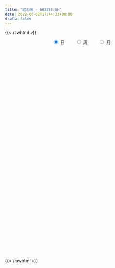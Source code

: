 ```yaml
---
title: "歌力思 - 603808.SH"
date: 2022-06-02T17:44:33+08:00
draft: false
---
```

{{< rawhtml >}}
    <div style="text-align: center">
        <label style="padding: 1rem;"><input style="margin-right: .5rem" type="radio" name="period" value="D" checked onclick="period_change(this)">日</label>
        <label style="padding: 1rem;"><input style="margin-right: .5rem" type="radio" name="period" value="W" onclick="period_change(this)">周</label>
        <label style="padding: 1rem;"><input style="margin-right: .5rem" type="radio" name="period" value="M" onclick="period_change(this)">月</label>
    </div>
    <div id="chart" style="height: 700px;"></div> 
    <script type="text/javascript">
        const D_v = [30631.25,27914.6,27323.2,17017.77,18735.55,17704.43,88785.15,66352.59,61210.0,38042.92,31006.13,23584.8,37789.17,48895.34,48989.35,36019.93,28394.0,48132.11,21988.65,14975.95,16372.69,19776.63,22767.28,22812.71,22209.37,36269.09,22902.43,31533.66,24150.97,18345.88,18234.43,13427.33,25027.25,108135.36,148041.49,122376.34,63115.76,59153.71,45834.29,36888.71,48268.28,48737.7,26507.44,36489.77,39296.15,52300.4,42523.49,35930.14,27956.05,24087.82,18373.76,45066.67,23085.94,21788.77,26819.22,24401.29,15635.37,24591.77,17841.55,17238.0,19099.41,16119.26,40166.0,17873.9,48960.96,37593.43,20653.27,18406.1,30564.49,31549.87,22135.01,51529.39,25830.02,24108.1,43058.88,30285.77,22684.35,20746.55,30371.58,25096.9,30244.44,16397.55,16759.13,18169.39,32670.27,24048.04,26494.43,38113.9,18247.44,19567.89,25348.42,17749.85,15741.85,14461.82,9241.55,12852.99,11109.5,7369.0,10669.88,10034.84,11998.05,13390.25,32666.63,19871.8,15289.0,15562.48,16159.1,27955.17,14805.63,8393.75,13146.32,68179.09,51401.88,29505.64,44391.7,55014.12,17939.3,26027.12,21575.11,27332.0,30330.86,47145.81,22562.84,26960.31,21511.0,23188.3,25022.99,25976.48,24593.88,10894.21,12985.5,20183.57,40680.43,42558.94,15764.49,23572.42,33768.7,33803.0,21220.05,61457.45,46721.71,53960.4,39416.88,20656.38,51530.5,76564.73,42004.18,28326.32,20556.57,25795.27,63302.76,59619.16,81881.48,47347.21,34057.34,39087.03,36725.9,27305.95,50057.61,45545.72,91082.61,75894.5,55228.77,43340.7,40309.66,32351.45,29226.14,38499.1,37158.88,25750.89,28333.11,42606.23,27397.5,30236.3,24634.0,39573.87,23263.75,15328.1,17266.06,22295.0,19191.0,12704.75,18002.33,22075.01,26668.81,23091.0,20497.8,14841.75,26485.37,28156.8,16852.91,24111.58,19673.97,41634.69,28037.75,58810.69,36419.28,40110.8,33135.92,21523.35,14083.61,16108.0,12181.06,26779.29,14141.51,23712.6,13182.81,15068.28,12523.66,24215.21,82255.98,100318.72,57725.61,42934.0,41877.85,36961.81,74693.63,47436.16,34501.06,22280.81,27609.5,31245.62,69820.79,106559.21,69351.51,20418.0,16168.0,201695.99,103851.72,101355.39,73727.9,38044.95,48099.47,82850.43,49047.16,41054.96,38046.29,34174.53,50820.66,36868.8,73342.96,51276.56,65562.0,37168.68,43471.2,35515.98,26288.09,32836.95,32140.9,25335.75]
const D_histogram = [0.0,0.0012763533,-0.0062897671,-0.0336652772,-0.0502471239,-0.062909,0.0240578966,0.0456883054,0.0780976957,0.0943263595,0.0814785894,0.0713157213,0.0791603251,0.0849364812,0.0742417286,0.0536147543,0.0168725541,0.0204186979,0.0106937639,0.0033470255,-0.0136187859,-0.0235678739,-0.0298201052,-0.0333595002,-0.0215352584,-0.0019285031,-0.007185191,0.0048131461,-0.0132184726,-0.0248461986,-0.0324320914,-0.0433948233,-0.0672876821,-0.0193833019,0.0251064303,0.0937844283,0.124031417,0.131513187,0.1061652612,0.0791960719,0.0198969633,-0.0208648128,-0.0580342193,-0.1042729542,-0.1682126609,-0.1986684734,-0.2073642332,-0.2014927425,-0.2080373375,-0.1870853184,-0.1616962447,-0.0993887946,-0.0584628354,-0.0412468344,-0.006515072,0.0361130297,0.0430828613,0.0393645714,0.037986846,0.0310418411,-0.0007973145,-0.0242325807,-0.0500511785,-0.0612180093,-0.0056787637,0.0453760309,0.067227725,0.0828784634,0.1063967614,0.112949273,0.1127342672,0.1201571954,0.0985192628,0.0685107695,0.0748778439,0.0786510963,0.0734015865,0.0670719114,0.0334407324,0.0150167621,-0.0254910441,-0.0617045696,-0.0931875131,-0.120480815,-0.1376991807,-0.1410045458,-0.1618982799,-0.1649101845,-0.1593712354,-0.1573343712,-0.1444771922,-0.1041229223,-0.067557428,-0.0485312208,-0.0311742455,-0.014425988,-0.0116678875,-0.0018421211,0.0093499306,0.0093031476,0.0136805089,0.0231228956,0.0575284372,0.0711841478,0.0715943451,0.0718141263,0.0800356544,0.0824482928,0.0738856978,0.0682971535,0.0557755115,0.1141042863,0.1548107215,0.1736887757,0.1762233798,0.1941449513,0.1935253829,0.1878959257,0.1553806842,0.1290623184,0.0898445814,0.0718344485,0.0379029247,0.0007899527,-0.0165898907,-0.0429886819,-0.0480314612,-0.0801581866,-0.0744251109,-0.0770019848,-0.0940494365,-0.0826826844,-0.087737235,-0.0726250992,-0.0563485538,-0.0330470496,-0.0224430358,-0.0330658233,-0.0404065151,-0.0267060244,-0.0355743773,-0.0446407597,-0.0775049555,-0.0895623528,-0.0615770104,-0.0276892918,-0.0403168433,-0.0609237653,-0.0648912431,-0.0746661503,-0.0465551408,-0.0215925552,0.0141771791,0.0260952549,0.0249320383,-0.0067623089,-0.0259217924,-0.0285030938,-0.0294277043,-0.0419619246,-0.085909008,-0.086418702,-0.0945787123,-0.0928505813,-0.0931000175,-0.0918109783,-0.09707409,-0.1219012263,-0.1376279215,-0.1497034183,-0.1349036574,-0.0992601242,-0.0592143204,-0.0222026244,0.0020832688,0.0145623139,0.0266118124,0.0389761243,0.0514389398,0.0555348145,0.0591505784,0.0691610007,0.063351777,0.069485249,0.0577353848,0.0582353075,0.0515761598,0.0457667897,0.0349466789,0.0355133765,0.0316192762,0.0218704193,-0.0012977076,-0.0182575944,-0.0125266526,0.0333198284,0.0482238237,0.0307171084,0.0384160727,0.0422770191,0.0421572618,0.0426435528,0.042748841,0.0354924283,0.0188159298,0.023869847,0.0224411533,0.0227166208,0.0246321839,0.0433735845,0.1092322034,0.1575255905,0.1587335936,0.1574458742,0.1479207712,0.1378620526,0.1557617253,0.1464958216,0.1318420809,0.1187462633,0.0936410699,0.0742366174,0.0624441752,0.0820638922,-0.0023733108,-0.1386651553,-0.2917014987,-0.3942152205,-0.4460263741,-0.4450947606,-0.4414100332,-0.4083833855,-0.357128137,-0.2969586488,-0.2292120067,-0.173146831,-0.1269477646,-0.0928941361,-0.0514338631,-0.0252563825,0.0098109133,0.0428459367,0.0312962845,0.0370083074,0.0569848905,0.0694088987,0.0775659686,0.0945695648,0.1058002663,0.1119445804]
const D_fast = [0.0,0.0015954416,-0.0075431206,-0.04333495,-0.0724785776,-0.1008677037,-0.007886333,0.0251661521,0.0770999664,0.1169102201,0.1244320973,0.1320981595,0.1597328446,0.186743121,0.1946088006,0.1873855148,0.1548614531,0.1635122714,0.1564607783,0.1499507963,0.1295802885,0.113739232,0.1000319744,0.0881527044,0.0945931316,0.1137177611,0.1066647755,0.119866399,0.0985301622,0.0806908865,0.0649969709,0.0431855332,0.0024707539,0.0455293085,0.0962956484,0.1884197535,0.2496745964,0.2900346631,0.2912280526,0.2840578814,0.2297330135,0.1837550342,0.1320770729,0.0597700995,-0.0462227725,-0.1263457033,-0.1868825215,-0.2313842163,-0.2899381457,-0.3157574563,-0.3307924437,-0.2933321923,-0.2670219419,-0.2601176494,-0.2270146551,-0.175358296,-0.1576177491,-0.1514948961,-0.14337591,-0.1425604546,-0.1745989388,-0.2040923502,-0.2424237426,-0.2688950757,-0.2147755211,-0.1523767188,-0.1137180934,-0.0773477391,-0.0272302508,0.0075595791,0.03552814,0.0729903671,0.0759822502,0.0631014492,0.0881879847,0.1116240112,0.1247248979,0.1351632006,0.1098922048,0.0952224251,0.0483418577,-0.0032978102,-0.0580776319,-0.1154911375,-0.1671342984,-0.2056908,-0.2670591041,-0.3112985548,-0.3456024145,-0.3828991431,-0.4061612622,-0.3918377229,-0.3721615855,-0.3652681835,-0.3557047696,-0.3425630091,-0.3427218805,-0.3333566443,-0.3198271101,-0.3175481062,-0.3097506176,-0.294527507,-0.2457398561,-0.2142881085,-0.195979325,-0.1778060122,-0.1495755704,-0.1265508589,-0.1166420295,-0.1051562853,-0.1037340494,-0.0168792031,0.0625299124,0.1248301606,0.1714206097,0.2378784189,0.2856401963,0.3269847206,0.3333146501,0.3392618639,0.3225052722,0.3224537515,0.2979979588,0.261082475,0.2395551589,0.2024091972,0.1853585526,0.1331922806,0.1203190785,0.0984917085,0.0579318977,0.0486279787,0.0216391193,0.0185949803,0.0207843872,0.035824129,0.0408173839,0.0219281405,0.00448582,0.0115098046,-0.0062521426,-0.026478715,-0.0787191496,-0.1131671351,-0.1005760453,-0.0736106496,-0.096317412,-0.1321552753,-0.1523455639,-0.1807870086,-0.1643147843,-0.1447503376,-0.1054363085,-0.0869944189,-0.081924626,-0.1153095504,-0.140949482,-0.1506565568,-0.1589380934,-0.1819627948,-0.2473871302,-0.2695014997,-0.3013061881,-0.3227907025,-0.3463151431,-0.3679788484,-0.3975104826,-0.4528129255,-0.502946601,-0.5524479524,-0.5713741058,-0.5605456037,-0.5353033801,-0.5038423401,-0.4790356297,-0.4629160062,-0.4442135546,-0.4221052115,-0.3967826612,-0.3788030828,-0.3603996743,-0.3330990019,-0.3230702813,-0.299565497,-0.296881515,-0.2818227655,-0.2755878732,-0.2699555459,-0.272038987,-0.2625939452,-0.2585832265,-0.2628644785,-0.2863570323,-0.3078813177,-0.3052820391,-0.251105601,-0.2241456498,-0.233973088,-0.2166701055,-0.2022399044,-0.1918203462,-0.180673167,-0.1698806686,-0.1682639742,-0.1802364903,-0.1692151112,-0.1650335167,-0.159078894,-0.1510052849,-0.1214204881,-0.0282538184,0.0594209663,0.1003123678,0.1383861169,0.1658412068,0.1902480014,0.2470881053,0.2744461571,0.2927529366,0.3093436848,0.3076487589,0.3068034608,0.3106220624,0.3507577524,0.2657272217,0.0947690884,-0.1311926297,-0.3322601566,-0.4955779038,-0.6059199803,-0.7125877613,-0.78165696,-0.8196837457,-0.8337539198,-0.8233102793,-0.8105318113,-0.7960696861,-0.7852395916,-0.7566377844,-0.7367743994,-0.6992543752,-0.6555078677,-0.6592334488,-0.6442693491,-0.6100465433,-0.5802703104,-0.5527217483,-0.512075761,-0.474394993,-0.4402645338]
const D_slow = [0.0,0.0003190883,-0.0012533535,-0.0096696728,-0.0222314537,-0.0379587037,-0.0319442296,-0.0205221532,-0.0009977293,0.0225838606,0.0429535079,0.0607824382,0.0805725195,0.1018066398,0.120367072,0.1337707605,0.137988899,0.1430935735,0.1457670145,0.1466037708,0.1431990744,0.1373071059,0.1298520796,0.1215122046,0.11612839,0.1156462642,0.1138499664,0.115053253,0.1117486348,0.1055370851,0.0974290623,0.0865803565,0.069758436,0.0649126105,0.0711892181,0.0946353251,0.1256431794,0.1585214761,0.1850627914,0.2048618094,0.2098360502,0.204619847,0.1901112922,0.1640430537,0.1219898884,0.0723227701,0.0204817118,-0.0298914738,-0.0819008082,-0.1286721378,-0.169096199,-0.1939433977,-0.2085591065,-0.2188708151,-0.2204995831,-0.2114713257,-0.2007006103,-0.1908594675,-0.181362756,-0.1736022957,-0.1738016243,-0.1798597695,-0.1923725641,-0.2076770664,-0.2090967574,-0.1977527497,-0.1809458184,-0.1602262025,-0.1336270122,-0.1053896939,-0.0772061272,-0.0471668283,-0.0225370126,-0.0054093202,0.0133101407,0.0329729148,0.0513233114,0.0680912893,0.0764514724,0.0802056629,0.0738329019,0.0584067595,0.0351098812,0.0049896775,-0.0294351177,-0.0646862542,-0.1051608242,-0.1463883703,-0.1862311791,-0.2255647719,-0.26168407,-0.2877148006,-0.3046041576,-0.3167369627,-0.3245305241,-0.3281370211,-0.331053993,-0.3315145233,-0.3291770406,-0.3268512537,-0.3234311265,-0.3176504026,-0.3032682933,-0.2854722563,-0.2675736701,-0.2496201385,-0.2296112249,-0.2089991517,-0.1905277272,-0.1734534389,-0.159509561,-0.1309834894,-0.092280809,-0.0488586151,-0.0048027701,0.0437334677,0.0921148134,0.1390887948,0.1779339659,0.2101995455,0.2326606908,0.250619303,0.2600950341,0.2602925223,0.2561450496,0.2453978791,0.2333900138,0.2133504672,0.1947441895,0.1754936933,0.1519813341,0.131310663,0.1093763543,0.0912200795,0.077132941,0.0688711786,0.0632604197,0.0549939639,0.0448923351,0.038215829,0.0293222347,0.0181620447,-0.0012141941,-0.0236047823,-0.0389990349,-0.0459213579,-0.0560005687,-0.07123151,-0.0874543208,-0.1061208584,-0.1177596435,-0.1231577823,-0.1196134876,-0.1130896738,-0.1068566643,-0.1085472415,-0.1150276896,-0.122153463,-0.1295103891,-0.1400008703,-0.1614781222,-0.1830827977,-0.2067274758,-0.2299401211,-0.2532151255,-0.2761678701,-0.3004363926,-0.3309116992,-0.3653186796,-0.4027445341,-0.4364704485,-0.4612854795,-0.4760890596,-0.4816397157,-0.4811188985,-0.4774783201,-0.470825367,-0.4610813359,-0.4482216009,-0.4343378973,-0.4195502527,-0.4022600026,-0.3864220583,-0.369050746,-0.3546168998,-0.340058073,-0.327164033,-0.3157223356,-0.3069856659,-0.2981073217,-0.2902025027,-0.2847348979,-0.2850593248,-0.2896237233,-0.2927553865,-0.2844254294,-0.2723694735,-0.2646901964,-0.2550861782,-0.2445169234,-0.233977608,-0.2233167198,-0.2126295096,-0.2037564025,-0.19905242,-0.1930849583,-0.18747467,-0.1817955148,-0.1756374688,-0.1647940726,-0.1374860218,-0.0981046242,-0.0584212258,-0.0190597572,0.0179204356,0.0523859487,0.09132638,0.1279503355,0.1609108557,0.1905974215,0.214007689,0.2325668434,0.2481778872,0.2686938602,0.2681005325,0.2334342437,0.160508869,0.0619550639,-0.0495515296,-0.1608252198,-0.2711777281,-0.3732735745,-0.4625556087,-0.5367952709,-0.5940982726,-0.6373849803,-0.6691219215,-0.6923454555,-0.7052039213,-0.7115180169,-0.7090652886,-0.6983538044,-0.6905297333,-0.6812776564,-0.6670314338,-0.6496792091,-0.630287717,-0.6066453258,-0.5801952592,-0.5522091141]
const D_data = [['2021-05-24', 15.08, 15.26, 15.02, 15.31],['2021-05-25', 15.25, 15.28, 15.09, 15.35],['2021-05-26', 15.3, 15.15, 14.98, 15.3],['2021-05-27', 14.84, 14.79, 14.68, 14.96],['2021-05-28', 14.89, 14.77, 14.61, 14.9],['2021-05-31', 14.53, 14.69, 14.53, 14.81],['2021-06-01', 14.69, 16.12, 14.58, 16.16],['2021-06-02', 16.02, 15.62, 15.51, 16.04],['2021-06-03', 15.66, 15.95, 15.48, 16.0],['2021-06-04', 15.79, 15.95, 15.65, 16.1],['2021-06-07', 15.94, 15.67, 15.5, 16.01],['2021-06-08', 15.72, 15.71, 15.55, 15.89],['2021-06-09', 15.71, 16.0, 15.5, 16.1],['2021-06-10', 16.0, 16.09, 15.81, 16.5],['2021-06-11', 16.25, 15.95, 15.85, 16.69],['2021-06-15', 15.86, 15.81, 15.6, 16.07],['2021-06-16', 15.76, 15.5, 15.4, 16.0],['2021-06-17', 15.41, 15.95, 15.32, 16.02],['2021-06-18', 15.89, 15.8, 15.63, 16.0],['2021-06-21', 15.77, 15.81, 15.61, 15.96],['2021-06-22', 15.85, 15.64, 15.62, 15.97],['2021-06-23', 15.64, 15.66, 15.51, 15.83],['2021-06-24', 15.66, 15.66, 15.53, 15.88],['2021-06-25', 15.66, 15.66, 15.56, 15.83],['2021-06-28', 15.67, 15.87, 15.58, 15.89],['2021-06-29', 15.87, 16.06, 15.75, 16.16],['2021-06-30', 16.05, 15.8, 15.59, 16.06],['2021-07-01', 15.93, 16.05, 15.75, 16.19],['2021-07-02', 16.05, 15.67, 15.61, 16.05],['2021-07-05', 15.8, 15.67, 15.44, 15.83],['2021-07-06', 15.67, 15.66, 15.43, 15.8],['2021-07-07', 15.6, 15.55, 15.35, 15.72],['2021-07-08', 15.58, 15.26, 15.19, 15.85],['2021-07-09', 16.19, 16.2, 15.39, 16.79],['2021-07-12', 16.02, 16.42, 15.86, 16.97],['2021-07-13', 16.22, 17.09, 15.91, 17.53],['2021-07-14', 17.08, 16.98, 16.83, 17.36],['2021-07-15', 16.88, 16.92, 16.6, 17.17],['2021-07-16', 16.78, 16.58, 16.43, 16.8],['2021-07-19', 16.6, 16.52, 16.15, 16.6],['2021-07-20', 16.28, 15.95, 15.8, 16.46],['2021-07-21', 15.93, 15.94, 15.68, 16.31],['2021-07-22', 15.87, 15.77, 15.67, 15.9],['2021-07-23', 15.73, 15.39, 15.39, 15.88],['2021-07-26', 15.39, 14.78, 14.72, 15.65],['2021-07-27', 14.73, 14.81, 14.39, 14.98],['2021-07-28', 14.7, 14.82, 14.04, 15.2],['2021-07-29', 15.0, 14.83, 14.58, 15.17],['2021-07-30', 14.8, 14.5, 14.44, 14.98],['2021-08-02', 14.46, 14.71, 14.15, 14.81],['2021-08-03', 14.71, 14.73, 14.64, 14.94],['2021-08-04', 14.68, 15.3, 14.67, 15.32],['2021-08-05', 15.21, 15.22, 15.07, 15.5],['2021-08-06', 15.21, 15.01, 14.8, 15.22],['2021-08-09', 14.98, 15.32, 14.8, 15.43],['2021-08-10', 15.39, 15.61, 15.25, 15.63],['2021-08-11', 15.57, 15.3, 15.24, 15.57],['2021-08-12', 15.3, 15.18, 15.01, 15.38],['2021-08-13', 15.2, 15.2, 15.05, 15.36],['2021-08-16', 15.16, 15.11, 15.05, 15.36],['2021-08-17', 15.11, 14.68, 14.63, 15.11],['2021-08-18', 14.68, 14.6, 14.36, 14.74],['2021-08-19', 14.45, 14.38, 14.12, 14.7],['2021-08-20', 14.3, 14.39, 14.1, 14.41],['2021-08-23', 14.31, 15.29, 14.31, 15.39],['2021-08-24', 15.27, 15.51, 15.19, 15.61],['2021-08-25', 15.51, 15.36, 15.31, 15.68],['2021-08-26', 15.52, 15.42, 15.25, 15.54],['2021-08-27', 15.36, 15.68, 15.08, 15.7],['2021-08-30', 15.64, 15.62, 15.56, 15.93],['2021-08-31', 15.7, 15.63, 15.0, 15.8],['2021-09-01', 15.57, 15.83, 15.2, 15.9],['2021-09-02', 15.81, 15.51, 15.41, 15.81],['2021-09-03', 15.59, 15.33, 15.32, 15.69],['2021-09-06', 15.33, 15.78, 15.31, 15.95],['2021-09-07', 15.84, 15.84, 15.68, 16.05],['2021-09-08', 15.84, 15.79, 15.73, 15.96],['2021-09-09', 15.8, 15.81, 15.67, 15.88],['2021-09-10', 15.86, 15.41, 15.35, 15.98],['2021-09-13', 15.4, 15.49, 15.1, 15.55],['2021-09-14', 15.5, 15.06, 15.0, 15.6],['2021-09-15', 15.0, 14.88, 14.74, 15.06],['2021-09-16', 14.91, 14.7, 14.68, 15.03],['2021-09-17', 14.71, 14.51, 14.35, 14.72],['2021-09-22', 14.33, 14.41, 14.2, 14.85],['2021-09-23', 14.41, 14.41, 14.34, 14.68],['2021-09-24', 14.39, 13.99, 13.99, 14.53],['2021-09-27', 13.99, 14.0, 13.73, 14.08],['2021-09-28', 14.0, 13.96, 13.8, 14.14],['2021-09-29', 13.86, 13.78, 13.7, 14.08],['2021-09-30', 13.78, 13.8, 13.74, 14.02],['2021-10-08', 13.96, 14.15, 13.86, 14.23],['2021-10-11', 14.13, 14.2, 14.03, 14.25],['2021-10-12', 14.2, 14.04, 13.9, 14.2],['2021-10-13', 14.04, 14.04, 13.86, 14.06],['2021-10-14', 14.04, 14.06, 13.86, 14.07],['2021-10-15', 13.96, 13.88, 13.81, 14.06],['2021-10-18', 13.88, 13.95, 13.79, 14.0],['2021-10-19', 13.92, 13.98, 13.75, 14.02],['2021-10-20', 13.99, 13.83, 13.81, 13.99],['2021-10-21', 13.8, 13.86, 13.8, 14.05],['2021-10-22', 13.82, 13.93, 13.8, 14.04],['2021-10-25', 13.85, 14.35, 13.8, 14.53],['2021-10-26', 14.6, 14.23, 14.16, 14.65],['2021-10-27', 14.35, 14.12, 13.95, 14.35],['2021-10-28', 14.32, 14.14, 13.83, 14.32],['2021-10-29', 14.14, 14.29, 13.99, 14.32],['2021-11-01', 14.4, 14.28, 13.8, 14.4],['2021-11-02', 14.2, 14.16, 13.91, 14.36],['2021-11-03', 14.15, 14.19, 14.0, 14.2],['2021-11-04', 14.24, 14.08, 13.96, 14.24],['2021-11-05', 14.05, 15.14, 14.02, 15.35],['2021-11-08', 14.8, 15.28, 14.76, 15.5],['2021-11-09', 15.1, 15.29, 14.91, 15.3],['2021-11-10', 15.6, 15.28, 15.0, 15.64],['2021-11-11', 15.25, 15.68, 14.99, 15.76],['2021-11-12', 15.76, 15.66, 15.48, 15.8],['2021-11-15', 15.66, 15.75, 15.26, 15.78],['2021-11-16', 15.75, 15.47, 15.44, 15.81],['2021-11-17', 15.62, 15.53, 15.42, 15.7],['2021-11-18', 15.48, 15.31, 15.3, 15.74],['2021-11-19', 15.21, 15.52, 15.18, 15.88],['2021-11-22', 15.56, 15.26, 14.9, 15.65],['2021-11-23', 15.24, 15.08, 15.08, 15.35],['2021-11-24', 15.17, 15.21, 14.98, 15.32],['2021-11-25', 15.08, 14.99, 14.86, 15.3],['2021-11-26', 14.98, 15.17, 14.92, 15.21],['2021-11-29', 14.95, 14.71, 14.6, 14.95],['2021-11-30', 14.7, 15.08, 14.66, 15.13],['2021-12-01', 15.0, 14.95, 14.88, 15.1],['2021-12-02', 14.95, 14.67, 14.67, 15.06],['2021-12-03', 14.7, 14.96, 14.61, 15.02],['2021-12-06', 14.96, 14.72, 14.66, 15.58],['2021-12-07', 14.72, 14.95, 14.54, 15.38],['2021-12-08', 15.14, 15.01, 14.88, 15.15],['2021-12-09', 15.01, 15.18, 14.85, 15.31],['2021-12-10', 15.2, 15.1, 15.06, 15.38],['2021-12-13', 15.07, 14.82, 14.7, 15.18],['2021-12-14', 14.79, 14.79, 14.6, 14.87],['2021-12-15', 14.93, 15.05, 14.9, 15.76],['2021-12-16', 15.2, 14.76, 14.65, 15.3],['2021-12-17', 14.66, 14.68, 14.62, 15.11],['2021-12-20', 14.72, 14.22, 14.2, 14.83],['2021-12-21', 14.22, 14.29, 14.12, 14.34],['2021-12-22', 14.27, 14.77, 14.16, 14.83],['2021-12-23', 14.85, 14.97, 14.65, 15.3],['2021-12-24', 14.85, 14.41, 14.35, 15.0],['2021-12-27', 14.36, 14.17, 14.06, 14.42],['2021-12-28', 14.17, 14.25, 14.08, 14.3],['2021-12-29', 14.3, 14.07, 14.02, 14.31],['2021-12-30', 14.07, 14.53, 14.05, 14.97],['2021-12-31', 14.52, 14.59, 14.13, 14.6],['2022-01-04', 14.54, 14.87, 14.45, 14.98],['2022-01-05', 14.79, 14.7, 14.51, 14.93],['2022-01-06', 14.55, 14.57, 14.41, 14.73],['2022-01-07', 14.44, 14.09, 14.09, 14.64],['2022-01-10', 14.07, 14.08, 13.81, 14.36],['2022-01-11', 14.01, 14.19, 14.0, 14.39],['2022-01-12', 14.1, 14.16, 14.08, 14.52],['2022-01-13', 14.2, 13.93, 13.92, 14.34],['2022-01-14', 13.93, 13.31, 13.23, 13.98],['2022-01-17', 13.23, 13.64, 13.2, 13.77],['2022-01-18', 13.62, 13.42, 13.25, 13.74],['2022-01-19', 13.42, 13.42, 13.28, 13.56],['2022-01-20', 13.42, 13.29, 13.15, 13.45],['2022-01-21', 13.29, 13.2, 13.13, 13.36],['2022-01-24', 13.2, 12.99, 12.91, 13.21],['2022-01-25', 12.93, 12.53, 12.51, 12.96],['2022-01-26', 12.7, 12.38, 12.23, 12.79],['2022-01-27', 12.3, 12.18, 12.1, 12.48],['2022-01-28', 12.3, 12.35, 12.1, 12.52],['2022-02-07', 12.48, 12.59, 12.36, 12.88],['2022-02-08', 12.63, 12.72, 12.52, 12.89],['2022-02-09', 12.76, 12.79, 12.69, 12.91],['2022-02-10', 12.84, 12.72, 12.62, 12.84],['2022-02-11', 12.71, 12.61, 12.4, 12.72],['2022-02-14', 12.45, 12.62, 12.41, 12.7],['2022-02-15', 12.55, 12.65, 12.49, 12.68],['2022-02-16', 12.68, 12.69, 12.62, 12.73],['2022-02-17', 12.69, 12.61, 12.6, 12.79],['2022-02-18', 12.62, 12.61, 12.43, 12.62],['2022-02-21', 12.64, 12.72, 12.59, 12.76],['2022-02-22', 12.65, 12.53, 12.46, 12.69],['2022-02-23', 12.53, 12.68, 12.5, 12.84],['2022-02-24', 12.63, 12.44, 12.21, 12.76],['2022-02-25', 12.55, 12.56, 12.4, 12.72],['2022-02-28', 12.56, 12.45, 12.3, 12.58],['2022-03-01', 12.4, 12.42, 12.3, 12.45],['2022-03-02', 12.41, 12.3, 12.2, 12.41],['2022-03-03', 12.32, 12.4, 12.27, 12.57],['2022-03-04', 12.35, 12.32, 12.18, 12.43],['2022-03-07', 12.3, 12.19, 12.02, 12.31],['2022-03-08', 12.14, 11.9, 11.83, 12.19],['2022-03-09', 11.9, 11.82, 11.23, 12.05],['2022-03-10', 11.88, 12.02, 11.88, 12.18],['2022-03-11', 12.24, 12.63, 11.81, 12.76],['2022-03-14', 12.69, 12.4, 12.35, 12.8],['2022-03-15', 12.4, 11.98, 11.66, 12.45],['2022-03-16', 12.05, 12.26, 11.81, 12.29],['2022-03-17', 12.36, 12.24, 12.18, 12.43],['2022-03-18', 12.24, 12.2, 12.13, 12.28],['2022-03-21', 12.17, 12.21, 11.94, 12.23],['2022-03-22', 12.19, 12.21, 12.1, 12.34],['2022-03-23', 12.28, 12.1, 12.06, 12.28],['2022-03-24', 12.06, 11.91, 11.83, 12.06],['2022-03-25', 11.88, 12.14, 11.85, 12.3],['2022-03-28', 12.11, 12.06, 11.87, 12.11],['2022-03-29', 12.06, 12.07, 11.82, 12.08],['2022-03-30', 12.02, 12.09, 11.94, 12.12],['2022-03-31', 12.11, 12.36, 12.02, 12.46],['2022-04-01', 12.36, 13.22, 12.31, 13.22],['2022-04-06', 13.23, 13.4, 13.2, 13.81],['2022-04-07', 13.16, 13.06, 12.73, 13.39],['2022-04-08', 12.85, 13.15, 12.85, 13.2],['2022-04-11', 13.1, 13.14, 12.61, 13.14],['2022-04-12', 13.01, 13.2, 12.87, 13.22],['2022-04-13', 13.19, 13.7, 13.1, 14.09],['2022-04-14', 13.69, 13.52, 13.36, 14.0],['2022-04-15', 13.43, 13.52, 13.12, 13.56],['2022-04-18', 13.31, 13.59, 13.14, 13.59],['2022-04-19', 13.52, 13.45, 13.37, 13.69],['2022-04-20', 13.5, 13.5, 13.18, 13.51],['2022-04-21', 13.6, 13.6, 13.33, 14.0],['2022-04-22', 13.59, 14.11, 13.38, 14.4],['2022-04-25', 13.89, 12.7, 12.7, 13.89],['2022-04-26', 11.43, 11.43, 11.43, 11.43],['2022-04-27', 10.29, 10.29, 10.29, 10.29],['2022-04-28', 9.26, 9.97, 9.26, 11.18],['2022-04-29', 9.45, 9.85, 9.41, 10.2],['2022-05-05', 10.0, 10.0, 9.78, 10.36],['2022-05-06', 9.82, 9.66, 9.5, 10.08],['2022-05-09', 9.67, 9.74, 9.61, 9.88],['2022-05-10', 9.64, 9.83, 9.48, 9.84],['2022-05-11', 9.9, 9.91, 9.89, 10.32],['2022-05-12', 9.88, 10.06, 9.83, 10.19],['2022-05-13', 10.08, 10.0, 9.95, 10.16],['2022-05-16', 10.01, 9.94, 9.85, 10.08],['2022-05-17', 10.0, 9.82, 9.69, 10.0],['2022-05-18', 9.83, 9.96, 9.8, 10.07],['2022-05-19', 9.83, 9.82, 9.79, 9.93],['2022-05-20', 9.94, 9.99, 9.87, 10.25],['2022-05-23', 10.01, 10.07, 9.97, 10.14],['2022-05-24', 10.1, 9.5, 9.48, 10.1],['2022-05-25', 9.5, 9.63, 9.47, 9.66],['2022-05-26', 9.68, 9.82, 9.49, 9.82],['2022-05-27', 9.8, 9.77, 9.71, 9.88],['2022-05-30', 9.85, 9.74, 9.7, 9.85],['2022-05-31', 9.77, 9.9, 9.7, 9.92],['2022-06-01', 9.85, 9.9, 9.79, 10.08],['2022-06-02', 9.89, 9.89, 9.75, 9.94]]
const W_v = [70912.55,47651.28,34030.27,55303.91,65444.67,39593.76,132475.81,111940.48,143662.26,122471.07,69774.71,96720.71,74673.85,76331.85,144978.21,107611.99,138207.3,103564.94,65576.34,104074.24,78171.34,70940.61,65093.28,98450.71,158871.59,92614.63,77317.96,211683.47,137409.73,43215.43,22243.83,93757.82,72576.48,75673.7,73901.42,67045.28,38631.84,85469.48,75558.78,127875.98,70734.77,136243.92,248252.81,162979.21,236929.39,122550.26,112251.85,109135.92,109815.85,134891.44,82439.27,117319.52,65784.25,91895.43,122476.37,77737.31,81567.07,70234.58,59476.94,57544.11,62682.6,63069.97,80499.81,59512.39,54154.72,69112.17,48392.2,71252.46,57373.01,46230.17,59336.41,36524.47,44200.81,31620.13,30849.28,45051.93,51768.17,63728.95,61123.17,67571.45,86243.36,113440.75,107123.51,116078.8,125331.96,124057.61,229609.93,222885.81,135772.93,144851.63,67538.99,125013.7,96394.75,111370.22,82338.67,64043.53,136111.3,149325.64,157417.09,135774.25,99769.69,86816.69,61652.86,89711.96,135019.77,80494.01,99604.6,153770.67,178467.81,122103.26,135587.44,146572.92,16866.28,157087.9,212208.31,379711.17,265783.76,155687.47,83557.93,110983.48,118338.34,104101.34,82599.08,666736.0900000001,399963.0,328192.79,347410.05,377161.4400000001,385981.55,293158.98,239602.44,299280.01,289497.41,268676.95,258751.21,172022.1,180081.2,139220.72,164177.36,126224.93,138409.22,150285.81,190183.67,266999.93,240254.31,422528.99,842533.96,272061.01,410430.23,270811.58,340996.16,781103.49,615999.1699999999,318373.04,256905.36,309657.45,401112.5,423531.97,365985.71,569225.28,263135.22,274222.12,128541.96,65450.95,21993.01,431934.28,282262.32,589349.3500000001,635184.8199999999,271303.5,142478.94,128452.67,89628.47,182976.91,124313.14,113510.27,111125.48,118163.43,184201.31,276794.7,156086.53,173423.84,113004.43,74953.06,269484.51,156091.42,148423.06,95543.85,153818.36,312936.56,221918.1,267960.57,219578.87,271436.8,93830.3,168746.38,128275.43,121622.37,272095.09,190264.79,134534.69,96705.26,137065.52,183170.25,438521.59,196891.9,198006.23,132402.96,109289.2,110496.57,156178.25,155152.39,147147.13,106667.41,83212.74,101277.65,17749.85,63407.71,53462.02,99549.01,132479.96,198252.64,152410.9,119245.44,94633.64,156344.98,217162.61,230172.67,197600.08,202373.06,250717.79,247125.08,158968.12,164447.9,97343.91,102541.9,106834.63,172268.68,145272.96,92922.46,147245.94,200978.33,235470.51,257515.93,411485.22,175083.29,259096.97,233253.24,232994.42,116601.69]
const W_histogram = [0.0,0.0185071225,0.0201602,-0.0431281319,-0.0518070685,-0.0512119166,0.0210137715,0.0787806399,0.2353199435,0.3588716592,0.3982931234,0.3915816965,0.3222292123,0.3390455878,0.3214246165,0.2224215083,-0.0160811729,-0.1590869648,-0.206298193,-0.2760378282,-0.2139376059,-0.1606770569,-0.0968757118,-0.0761782672,-0.169562727,-0.2481212459,-0.2291023268,-0.2291706723,-0.3689501406,-0.3819983973,-0.3587316876,-0.2716240362,-0.1331331211,-0.0389539105,-0.0878012223,-0.0710097973,-0.023368322,0.0411651836,-0.0014241085,-0.020851672,0.0493325275,0.1738065634,0.37133586,0.4630547565,0.5432170733,0.5692141256,0.4143733566,0.2197298834,0.1157788918,-0.0997264557,-0.1994052469,-0.1831539629,-0.20252628,-0.3703849804,-0.499138542,-0.646548779,-0.6598817545,-0.6367525372,-0.600741534,-0.5386678993,-0.4086781439,-0.3294328967,-0.3511288407,-0.3799101225,-0.3239656796,-0.2388091165,-0.163513428,0.0054118264,0.0186617257,0.0363466517,0.0851575774,0.0856308189,0.0804758472,0.1037888639,0.0834977975,0.0782314008,0.0741836479,0.0766864173,0.0791598843,0.1221482052,0.1790640595,0.2764173907,0.3193542252,0.3424359305,0.3951165516,0.3752568444,0.4409422681,0.4122076438,0.3440044738,0.2461963313,0.1911962197,0.0780445749,-0.0530380747,-0.118167647,-0.1676317056,-0.2559941773,-0.3220403699,-0.2831108827,-0.1982872766,-0.1691030391,-0.1567916467,-0.1757655028,-0.1689189126,-0.1847912509,-0.1262199432,-0.0627002993,-0.0356421005,0.0087070523,0.1381303358,0.2691046622,0.3265633707,0.3341875296,0.3075004764,0.3633905593,0.409206226,0.2692362951,0.0935718519,-0.0048487862,-0.100738211,-0.1878703055,-0.2555831994,-0.2750835349,-0.2601632556,-0.1683366152,-0.053158241,0.0330874435,0.1412744891,0.2540297346,0.1806399195,0.0393240283,-0.0472653203,-0.0470430004,-0.1231394532,-0.08006623,-0.1239194044,-0.1979770619,-0.2132425363,-0.2484460192,-0.2497003879,-0.2405284153,-0.2438993102,-0.1880288574,-0.090507398,-0.0024183247,-0.0027111011,0.106271191,0.1705760585,0.1954601173,0.2270712055,0.2600858421,0.2922949022,0.3854620551,0.4051367155,0.3525422264,0.3095730704,0.2690784082,0.2814220015,0.3013443883,0.2847188751,0.3073115851,0.2109255316,0.1817458455,0.1409220294,0.0863224641,0.07872264,0.2705552995,0.3157012958,0.1617979665,-0.0274799176,-0.1147113773,-0.1727147992,-0.2076880126,-0.2297486808,-0.2733065707,-0.3280703817,-0.3492250538,-0.2957169436,-0.2830583023,-0.1894462579,-0.1063674213,-0.0710175372,-0.0283456971,0.0039795477,0.0459850799,0.0796258639,0.0977825005,0.0718741214,0.0533643503,0.0620385737,0.0712006666,0.0679006179,0.068933131,0.0699172649,0.1000162554,0.123583719,0.1370729938,0.1247187855,0.0888716318,0.1350644845,0.1546442358,0.1465918926,0.1219464692,0.0974874873,0.1073905349,0.1284944886,0.055026052,-0.0548473063,-0.0923090837,-0.1026321381,-0.1589877596,-0.1068619882,-0.0938921091,-0.0784886926,-0.1247298735,-0.1826496578,-0.2233769891,-0.2162227701,-0.2185064951,-0.2056663511,-0.1637677295,-0.074208297,0.0196384617,0.0690884129,0.0745598814,0.0609442014,0.0582761011,0.0267388831,-0.0117279992,-0.0237770842,-0.0619781912,-0.1322959989,-0.1759983926,-0.247551744,-0.2614087639,-0.2543732222,-0.2372225576,-0.226215674,-0.1840212859,-0.1712967233,-0.1537073635,-0.0608884394,0.0009656605,0.0682466854,0.1492865574,-0.0751539597,-0.2193889408,-0.2714682163,-0.2847734505,-0.2858310374,-0.2568071236]
const W_fast = [0.0,0.0231339031,0.0298270306,-0.0442433342,-0.0658740379,-0.0780818652,-0.0006027342,0.0768592941,0.2922285837,0.5054982141,0.6444929591,0.7356769564,0.7468817753,0.8484595477,0.9111947306,0.8677969995,0.625274025,0.442496492,0.3437107155,0.2049616232,0.213577444,0.2266687288,0.2662511459,0.2679040238,0.1321288822,-0.0084599482,-0.0467166107,-0.1040776243,-0.3360946278,-0.4446424838,-0.511058696,-0.4918570537,-0.3866494188,-0.3022086858,-0.3730063032,-0.3739673276,-0.3321679327,-0.2573431312,-0.3002884505,-0.324928932,-0.2424116006,-0.0744859238,0.2158773377,0.4233599234,0.6393265085,0.8076270921,0.7563796623,0.6166686599,0.5416623913,0.3012254299,0.151695327,0.1221581202,0.0521542332,-0.2083007124,-0.4618389094,-0.7708863412,-0.9491897553,-1.0852486724,-1.1994230527,-1.2720163928,-1.2441961733,-1.2473091503,-1.3567873044,-1.4805461169,-1.5055930939,-1.4801388099,-1.4457214785,-1.2754432675,-1.2575279367,-1.2307563478,-1.1606560277,-1.1387750815,-1.1238110914,-1.0745508587,-1.0739674758,-1.0596760222,-1.0451778632,-1.0235034894,-1.0012400514,-0.9277146791,-0.82603281,-0.6595751311,-0.5367997403,-0.4281090523,-0.2766492934,-0.2026947895,-0.0267737988,0.0475434879,0.0653414364,0.0290823767,0.02188132,-0.071759181,-0.2161013493,-0.3107728333,-0.4021448184,-0.5545058344,-0.7010621195,-0.7329103529,-0.697658566,-0.7107500882,-0.7376366075,-0.8005518394,-0.8359349773,-0.8980051283,-0.8709888064,-0.8231442373,-0.8049965637,-0.7584706478,-0.5945147803,-0.3962642883,-0.2571647372,-0.1659936959,-0.11580563,0.0309320927,0.179049316,0.1063884588,-0.0458830214,-0.1455158561,-0.2665898337,-0.4006895046,-0.5322981983,-0.6205694175,-0.6706899521,-0.6209474655,-0.5190586516,-0.4245411062,-0.2810354384,-0.1047727591,-0.1330025944,-0.2644874785,-0.3628931572,-0.3744315874,-0.4813129035,-0.4582562378,-0.5330892633,-0.6566411863,-0.7252172948,-0.8225322824,-0.8862117481,-0.9371718794,-1.0015176019,-0.9926543633,-0.9177597535,-0.8302752614,-0.8312458131,-0.6956957232,-0.5887468411,-0.514997753,-0.4266188634,-0.3285827663,-0.2232999806,-0.0337673139,0.0871915253,0.1227325928,0.1571567045,0.1839316443,0.266630738,0.3618892218,0.4164434274,0.5158640337,0.4722093631,0.4884661383,0.4828728296,0.4498538803,0.4619347163,0.7214062007,0.8454775209,0.7320236832,0.5358758197,0.4199665156,0.318784394,0.2318891774,0.152391339,0.0405068065,-0.0962745999,-0.2047355355,-0.2251566612,-0.2832625955,-0.2370121156,-0.1805251343,-0.1629296345,-0.1273442187,-0.094024087,-0.0405222848,0.0130249652,0.0556272269,0.0476873782,0.0425186946,0.0667025614,0.093664821,0.1073399268,0.1256057227,0.1440691728,0.1991722272,0.2536356204,0.3013931437,0.3202186319,0.306589386,0.3865483599,0.4447891701,0.4733848001,0.479225994,0.4791388839,0.5158895653,0.5691171411,0.5094052175,0.3858200327,0.3252809843,0.2892998954,0.193197334,0.2186076083,0.2081044602,0.2038857035,0.1264620543,0.0228798555,-0.073691723,-0.1205931966,-0.1775035454,-0.2160799891,-0.2151232999,-0.1441159416,-0.0453595676,0.0213624869,0.0454739258,0.0470942961,0.058995221,0.0341427238,-0.0072561583,-0.0252495143,-0.0789451691,-0.1823369765,-0.2700389684,-0.4034802558,-0.4826894666,-0.5392472305,-0.5814022053,-0.6269492401,-0.6307601736,-0.6608597918,-0.6816972728,-0.6041004586,-0.5420049436,-0.4576622473,-0.339300736,-0.582529743,-0.7816119594,-0.9015582889,-0.9860568857,-1.058572232,-1.093750099]
const W_slow = [0.0,0.0046267806,0.0096668306,-0.0011152023,-0.0140669695,-0.0268699486,-0.0216165057,-0.0019213458,0.0569086401,0.1466265549,0.2461998358,0.3440952599,0.424652563,0.5094139599,0.5897701141,0.6453754911,0.6413551979,0.6015834567,0.5500089085,0.4809994514,0.4275150499,0.3873457857,0.3631268578,0.344082291,0.3016916092,0.2396612977,0.182385716,0.125093048,0.0328555128,-0.0626440865,-0.1523270084,-0.2202330175,-0.2535162977,-0.2632547753,-0.2852050809,-0.3029575302,-0.3087996107,-0.2985083148,-0.298864342,-0.30407726,-0.2917441281,-0.2482924872,-0.1554585222,-0.0396948331,0.0961094352,0.2384129666,0.3420063057,0.3969387766,0.4258834995,0.4009518856,0.3511005739,0.3053120831,0.2546805131,0.162084268,0.0372996326,-0.1243375622,-0.2893080008,-0.4484961351,-0.5986815186,-0.7333484935,-0.8355180294,-0.9178762536,-1.0056584638,-1.1006359944,-1.1816274143,-1.2413296934,-1.2822080504,-1.2808550938,-1.2761896624,-1.2671029995,-1.2458136051,-1.2244059004,-1.2042869386,-1.1783397226,-1.1574652733,-1.137907423,-1.1193615111,-1.1001899067,-1.0803999357,-1.0498628844,-1.0050968695,-0.9359925218,-0.8561539655,-0.7705449829,-0.671765845,-0.5779516339,-0.4677160669,-0.3646641559,-0.2786630375,-0.2171139546,-0.1693148997,-0.149803756,-0.1630632746,-0.1926051864,-0.2345131128,-0.2985116571,-0.3790217496,-0.4497994703,-0.4993712894,-0.5416470492,-0.5808449608,-0.6247863366,-0.6670160647,-0.7132138774,-0.7447688632,-0.760443938,-0.7693544632,-0.7671777001,-0.7326451161,-0.6653689506,-0.5837281079,-0.5001812255,-0.4233061064,-0.3324584666,-0.2301569101,-0.1628478363,-0.1394548733,-0.1406670699,-0.1658516226,-0.212819199,-0.2767149989,-0.3454858826,-0.4105266965,-0.4526108503,-0.4659004106,-0.4576285497,-0.4223099274,-0.3588024938,-0.3136425139,-0.3038115068,-0.3156278369,-0.327388587,-0.3581734503,-0.3781900078,-0.4091698589,-0.4586641244,-0.5119747585,-0.5740862633,-0.6365113602,-0.6966434641,-0.7576182916,-0.804625506,-0.8272523555,-0.8278569367,-0.828534712,-0.8019669142,-0.7593228996,-0.7104578703,-0.6536900689,-0.5886686084,-0.5155948828,-0.419229369,-0.3179451902,-0.2298096336,-0.152416366,-0.0851467639,-0.0147912635,0.0605448335,0.1317245523,0.2085524486,0.2612838315,0.3067202929,0.3419508002,0.3635314162,0.3832120762,0.4508509011,0.5297762251,0.5702257167,0.5633557373,0.534677893,0.4914991932,0.43957719,0.3821400198,0.3138133772,0.2317957817,0.1444895183,0.0705602824,-0.0002042932,-0.0475658577,-0.074157713,-0.0919120973,-0.0989985216,-0.0980036347,-0.0865073647,-0.0666008987,-0.0421552736,-0.0241867432,-0.0108456557,0.0046639878,0.0224641544,0.0394393089,0.0566725916,0.0741519079,0.0991559717,0.1300519015,0.1643201499,0.1954998463,0.2177177542,0.2514838754,0.2901449343,0.3267929075,0.3572795248,0.3816513966,0.4084990303,0.4406226525,0.4543791655,0.4406673389,0.417590068,0.3919320335,0.3521850936,0.3254695965,0.3019965693,0.2823743961,0.2511919277,0.2055295133,0.149685266,0.0956295735,0.0410029497,-0.0104136381,-0.0513555704,-0.0699076447,-0.0649980292,-0.047725926,-0.0290859557,-0.0138499053,0.00071912,0.0074038407,0.0044718409,-0.0014724301,-0.0169669779,-0.0500409776,-0.0940405758,-0.1559285118,-0.2212807028,-0.2848740083,-0.3441796477,-0.4007335662,-0.4467388877,-0.4895630685,-0.5279899094,-0.5432120192,-0.5429706041,-0.5259089327,-0.4885872934,-0.5073757833,-0.5622230185,-0.6300900726,-0.7012834352,-0.7727411946,-0.8369429755]
const W_data = [['2017-07-21', 21.69, 20.81, 20.2, 21.69],['2017-07-28', 21.0, 21.1, 20.6, 21.93],['2017-08-04', 21.12, 20.96, 20.88, 21.4],['2017-08-11', 20.96, 19.97, 19.95, 21.19],['2017-08-18', 19.97, 20.42, 19.97, 20.75],['2017-08-25', 20.4, 20.47, 20.25, 20.69],['2017-09-01', 20.48, 21.55, 20.48, 21.81],['2017-09-08', 21.54, 21.76, 21.41, 22.39],['2017-09-15', 21.5, 23.71, 21.5, 23.84],['2017-09-22', 23.71, 24.31, 23.16, 24.52],['2017-09-29', 24.2, 24.03, 23.06, 24.55],['2017-10-13', 24.28, 23.9, 23.45, 24.7],['2017-10-20', 23.95, 23.25, 22.57, 24.47],['2017-10-27', 23.35, 24.52, 22.85, 24.6],['2017-11-03', 24.5, 24.43, 23.63, 25.72],['2017-11-10', 24.43, 23.4, 23.2, 24.86],['2017-11-17', 23.21, 20.91, 20.79, 23.81],['2017-11-24', 20.89, 21.09, 20.78, 22.13],['2017-12-01', 21.11, 21.71, 20.89, 22.37],['2017-12-08', 21.62, 20.99, 20.07, 21.91],['2017-12-15', 20.98, 22.49, 20.82, 22.62],['2017-12-22', 22.5, 22.6, 21.65, 22.69],['2017-12-29', 22.6, 23.0, 21.96, 23.05],['2018-01-05', 23.06, 22.67, 22.5, 23.9],['2018-01-12', 22.75, 20.99, 20.82, 22.84],['2018-01-19', 20.96, 20.58, 20.32, 21.13],['2018-01-26', 20.52, 21.48, 20.31, 21.56],['2018-02-02', 21.48, 21.13, 20.27, 23.5],['2018-02-09', 20.78, 18.77, 18.66, 21.94],['2018-02-14', 18.86, 19.64, 18.8, 19.97],['2018-02-23', 19.72, 19.81, 19.55, 20.19],['2018-03-02', 20.0, 20.63, 19.62, 20.93],['2018-03-09', 20.7, 21.69, 20.58, 21.72],['2018-03-16', 21.9, 21.66, 21.2, 22.16],['2018-03-23', 21.44, 19.9, 19.35, 21.89],['2018-03-30', 19.8, 20.53, 19.27, 20.75],['2018-04-04', 20.53, 21.01, 20.2, 21.27],['2018-04-13', 21.0, 21.49, 20.0, 21.88],['2018-04-20', 21.32, 20.18, 20.02, 21.93],['2018-04-27', 20.18, 20.25, 18.95, 21.1],['2018-05-04', 20.31, 21.48, 19.74, 21.85],['2018-05-11', 21.47, 22.74, 21.47, 23.36],['2018-05-18', 22.96, 24.72, 22.55, 26.02],['2018-05-25', 24.9, 24.5, 23.66, 24.91],['2018-06-01', 24.55, 25.23, 24.47, 26.5],['2018-06-08', 25.05, 25.31, 24.61, 26.24],['2018-06-15', 25.15, 23.13, 22.88, 25.4],['2018-06-22', 22.95, 21.99, 21.65, 23.8],['2018-06-29', 22.0, 22.51, 20.0, 23.0],['2018-07-06', 22.85, 20.31, 20.16, 23.14],['2018-07-13', 20.4, 20.84, 20.05, 21.38],['2018-07-20', 20.84, 21.96, 20.6, 22.68],['2018-07-27', 21.8, 21.39, 21.31, 22.38],['2018-08-03', 21.47, 18.82, 18.8, 21.55],['2018-08-10', 18.84, 18.17, 17.13, 19.23],['2018-08-17', 18.17, 16.72, 16.54, 18.4],['2018-08-24', 16.53, 17.41, 16.23, 17.58],['2018-08-31', 17.48, 17.32, 16.85, 17.93],['2018-09-07', 17.43, 17.07, 16.56, 17.63],['2018-09-14', 17.07, 17.11, 16.51, 17.4],['2018-09-21', 17.04, 17.99, 16.65, 18.2],['2018-09-28', 17.81, 17.5, 17.4, 18.27],['2018-10-12', 17.18, 15.98, 15.3, 17.26],['2018-10-19', 15.95, 15.31, 14.7, 16.38],['2018-10-26', 15.7, 16.0, 15.32, 16.56],['2018-11-02', 15.98, 16.35, 15.31, 16.65],['2018-11-09', 16.25, 16.32, 16.04, 16.77],['2018-11-16', 16.38, 17.91, 16.23, 18.0],['2018-11-23', 17.91, 16.28, 16.05, 17.92],['2018-11-30', 16.18, 16.26, 15.9, 16.56],['2018-12-07', 16.62, 16.7, 16.45, 16.89],['2018-12-14', 16.54, 16.12, 16.03, 16.9],['2018-12-21', 16.18, 15.93, 15.7, 16.26],['2018-12-28', 15.76, 16.24, 15.7, 16.4],['2019-01-04', 16.45, 15.61, 15.1, 16.45],['2019-01-11', 15.68, 15.63, 15.42, 16.22],['2019-01-18', 15.63, 15.52, 15.32, 16.05],['2019-01-25', 15.64, 15.5, 15.33, 16.12],['2019-02-01', 15.56, 15.42, 15.0, 15.68],['2019-02-15', 15.42, 15.98, 15.36, 16.19],['2019-02-22', 15.68, 16.4, 15.68, 17.05],['2019-03-01', 16.56, 17.37, 16.27, 17.89],['2019-03-08', 17.5, 17.18, 17.06, 18.33],['2019-03-15', 17.19, 17.26, 16.74, 17.98],['2019-03-22', 17.25, 18.03, 17.03, 18.13],['2019-03-29', 17.88, 17.43, 16.93, 18.12],['2019-04-04', 17.56, 18.88, 17.56, 19.22],['2019-04-12', 18.9, 18.08, 18.02, 19.26],['2019-04-19', 18.43, 17.58, 17.35, 18.49],['2019-04-26', 17.67, 16.96, 16.44, 17.69],['2019-04-30', 16.98, 17.23, 16.6, 17.3],['2019-05-10', 16.8, 16.13, 15.55, 16.84],['2019-05-17', 16.0, 15.23, 15.16, 16.14],['2019-05-24', 15.35, 15.43, 14.73, 16.1],['2019-05-31', 15.4, 15.17, 14.96, 15.69],['2019-06-06', 15.18, 14.1, 13.98, 15.18],['2019-06-14', 14.06, 13.68, 13.54, 14.43],['2019-06-21', 13.61, 14.62, 13.56, 14.69],['2019-06-28', 14.65, 15.27, 14.41, 15.3],['2019-07-05', 15.7, 14.66, 14.53, 15.83],['2019-07-12', 14.56, 14.35, 14.12, 14.68],['2019-07-19', 14.43, 13.72, 13.65, 14.55],['2019-07-26', 13.73, 13.78, 13.46, 14.11],['2019-08-02', 13.7, 13.23, 13.02, 13.87],['2019-08-09', 13.27, 14.05, 12.84, 14.44],['2019-08-16', 14.07, 14.26, 13.79, 14.49],['2019-08-23', 14.55, 13.9, 13.8, 14.64],['2019-08-30', 13.68, 14.19, 13.35, 15.05],['2019-09-06', 14.45, 15.68, 14.25, 15.75],['2019-09-12', 15.8, 16.47, 15.68, 16.75],['2019-09-20', 16.44, 16.21, 15.89, 16.72],['2019-09-27', 16.03, 15.95, 15.3, 16.35],['2019-09-30', 15.95, 15.66, 15.66, 16.23],['2019-10-11', 15.63, 16.99, 15.63, 17.48],['2019-10-18', 16.96, 17.41, 16.61, 17.94],['2019-10-25', 17.3, 15.07, 14.53, 17.55],['2019-11-01', 15.0, 13.89, 13.71, 15.68],['2019-11-08', 13.97, 14.13, 13.63, 14.28],['2019-11-15', 14.12, 13.57, 13.46, 14.12],['2019-11-22', 13.45, 13.04, 12.99, 13.99],['2019-11-29', 13.06, 12.65, 12.35, 13.19],['2019-12-06', 12.67, 12.76, 12.43, 13.04],['2019-12-13', 12.75, 12.91, 12.61, 12.98],['2019-12-20', 14.2, 13.93, 13.64, 14.48],['2019-12-27', 13.98, 14.63, 13.35, 15.5],['2020-01-03', 14.48, 14.74, 14.24, 15.57],['2020-01-10', 14.52, 15.55, 14.43, 15.8],['2020-01-17', 15.67, 16.31, 14.74, 16.72],['2020-01-23', 16.25, 14.21, 14.02, 17.1],['2020-02-07', 12.79, 12.82, 12.02, 12.88],['2020-02-14', 12.68, 12.84, 12.61, 13.24],['2020-02-21', 12.76, 13.61, 12.76, 13.88],['2020-02-28', 13.5, 12.33, 12.3, 13.51],['2020-03-06', 12.43, 13.6, 12.39, 13.82],['2020-03-13', 13.2, 12.37, 12.02, 13.35],['2020-03-20', 12.38, 11.48, 11.01, 12.53],['2020-03-27', 11.1, 11.74, 10.86, 11.98],['2020-04-03', 11.42, 11.09, 10.88, 11.6],['2020-04-10', 11.25, 11.13, 11.03, 11.77],['2020-04-17', 11.12, 10.99, 10.89, 11.29],['2020-04-24', 11.02, 10.55, 10.52, 11.08],['2020-04-30', 10.57, 11.15, 10.05, 11.3],['2020-05-08', 11.04, 11.86, 11.0, 11.93],['2020-05-15', 11.92, 12.09, 11.66, 12.43],['2020-05-22', 11.95, 11.1, 11.03, 11.96],['2020-05-29', 11.11, 12.69, 10.88, 12.69],['2020-06-05', 13.13, 12.6, 12.51, 13.96],['2020-06-12', 12.64, 12.39, 12.1, 12.75],['2020-06-19', 12.33, 12.7, 12.24, 13.46],['2020-06-24', 12.65, 13.0, 12.4, 13.44],['2020-07-03', 12.86, 13.31, 12.48, 13.38],['2020-07-10', 13.31, 14.62, 13.3, 15.41],['2020-07-17', 14.6, 14.27, 13.75, 15.78],['2020-07-24', 14.1, 13.54, 13.45, 14.38],['2020-07-31', 13.43, 13.64, 12.9, 13.79],['2020-08-07', 13.72, 13.66, 13.48, 14.3],['2020-08-14', 13.52, 14.46, 13.27, 14.72],['2020-08-21', 14.59, 14.88, 14.1, 14.97],['2020-08-28', 14.77, 14.68, 14.55, 15.14],['2020-09-04', 14.54, 15.45, 14.51, 15.99],['2020-09-11', 15.24, 14.0, 13.71, 15.65],['2020-09-18', 14.01, 14.7, 13.71, 15.75],['2020-09-25', 14.71, 14.54, 14.37, 15.24],['2020-09-30', 14.55, 14.25, 13.89, 14.7],['2020-10-09', 14.35, 14.79, 14.35, 14.85],['2020-10-16', 14.84, 17.99, 14.81, 18.26],['2020-10-23', 17.81, 17.1, 17.06, 18.1],['2020-10-30', 17.05, 14.58, 14.58, 18.91],['2020-11-06', 14.34, 13.34, 12.94, 14.57],['2020-11-13', 13.37, 13.89, 13.37, 14.45],['2020-11-20', 13.89, 13.82, 13.66, 14.14],['2020-11-27', 13.8, 13.77, 13.41, 13.96],['2020-12-04', 13.8, 13.66, 13.55, 13.88],['2020-12-11', 13.66, 13.06, 12.95, 13.83],['2020-12-18', 13.05, 12.45, 12.19, 13.4],['2020-12-25', 12.37, 12.42, 12.25, 12.87],['2020-12-31', 12.39, 13.2, 12.31, 13.35],['2021-01-08', 13.2, 12.64, 12.29, 13.2],['2021-01-15', 12.64, 13.75, 12.46, 13.8],['2021-01-22', 13.75, 13.97, 13.37, 14.3],['2021-01-29', 13.76, 13.61, 13.14, 14.24],['2021-02-05', 13.5, 13.86, 13.43, 14.21],['2021-02-10', 14.05, 13.91, 12.95, 14.07],['2021-02-19', 13.91, 14.24, 13.86, 14.26],['2021-02-26', 14.21, 14.38, 13.9, 15.02],['2021-03-05', 14.38, 14.39, 14.16, 14.84],['2021-03-12', 14.44, 13.88, 13.67, 14.49],['2021-03-19', 13.88, 13.9, 13.7, 14.45],['2021-03-26', 13.9, 14.26, 13.8, 14.63],['2021-04-02', 14.31, 14.37, 13.73, 14.62],['2021-04-09', 14.38, 14.29, 14.16, 14.68],['2021-04-16', 14.3, 14.4, 13.46, 14.5],['2021-04-23', 14.44, 14.47, 14.21, 14.75],['2021-04-30', 14.47, 15.0, 14.29, 15.5],['2021-05-07', 14.96, 15.17, 14.75, 15.4],['2021-05-14', 15.17, 15.27, 14.91, 15.45],['2021-05-21', 15.21, 15.08, 14.61, 15.29],['2021-05-28', 15.08, 14.77, 14.61, 15.35],['2021-06-04', 14.53, 15.95, 14.53, 16.16],['2021-06-11', 15.94, 15.95, 15.5, 16.69],['2021-06-18', 15.86, 15.8, 15.32, 16.07],['2021-06-25', 15.77, 15.66, 15.51, 15.97],['2021-07-02', 15.67, 15.67, 15.58, 16.19],['2021-07-09', 15.8, 16.2, 15.19, 16.79],['2021-07-16', 16.02, 16.58, 15.86, 17.53],['2021-07-23', 16.6, 15.39, 15.39, 16.6],['2021-07-30', 15.39, 14.5, 14.04, 15.65],['2021-08-06', 14.46, 15.01, 14.15, 15.5],['2021-08-13', 14.98, 15.2, 14.8, 15.63],['2021-08-20', 15.16, 14.39, 14.1, 15.36],['2021-08-27', 14.31, 15.68, 14.31, 15.7],['2021-09-03', 15.64, 15.33, 15.0, 15.93],['2021-09-10', 15.33, 15.41, 15.31, 16.05],['2021-09-17', 15.4, 14.51, 14.35, 15.6],['2021-09-24', 14.33, 13.99, 13.99, 14.85],['2021-09-30', 13.99, 13.8, 13.7, 14.14],['2021-10-08', 13.96, 14.15, 13.86, 14.23],['2021-10-15', 14.13, 13.88, 13.81, 14.25],['2021-10-22', 13.88, 13.93, 13.75, 14.05],['2021-10-29', 13.85, 14.29, 13.8, 14.65],['2021-11-05', 14.4, 15.14, 13.8, 15.35],['2021-11-12', 14.8, 15.66, 14.76, 15.8],['2021-11-19', 15.66, 15.52, 15.18, 15.88],['2021-11-26', 15.56, 15.17, 14.86, 15.65],['2021-12-03', 14.95, 14.96, 14.6, 15.13],['2021-12-10', 14.96, 15.1, 14.54, 15.58],['2021-12-17', 15.07, 14.68, 14.6, 15.76],['2021-12-24', 14.72, 14.41, 14.12, 15.3],['2021-12-31', 14.36, 14.59, 14.02, 14.97],['2022-01-07', 14.54, 14.09, 14.09, 14.98],['2022-01-14', 14.07, 13.31, 13.23, 14.52],['2022-01-21', 13.23, 13.2, 13.13, 13.77],['2022-01-28', 13.2, 12.35, 12.1, 13.21],['2022-02-11', 12.48, 12.61, 12.36, 12.91],['2022-02-18', 12.45, 12.61, 12.41, 12.79],['2022-02-25', 12.64, 12.56, 12.21, 12.84],['2022-03-04', 12.56, 12.32, 12.18, 12.58],['2022-03-11', 12.3, 12.63, 11.23, 12.76],['2022-03-18', 12.69, 12.2, 11.66, 12.8],['2022-03-25', 12.17, 12.14, 11.83, 12.34],['2022-04-01', 12.11, 13.22, 11.82, 13.22],['2022-04-08', 13.23, 13.15, 12.73, 13.81],['2022-04-15', 13.1, 13.52, 12.61, 14.09],['2022-04-22', 13.31, 14.11, 13.14, 14.4],['2022-04-29', 13.89, 9.85, 9.26, 13.89],['2022-05-06', 10.0, 9.66, 9.5, 10.36],['2022-05-13', 9.67, 10.0, 9.48, 10.32],['2022-05-20', 10.01, 9.99, 9.69, 10.25],['2022-05-27', 10.01, 9.77, 9.47, 10.14],['2022-06-02', 9.85, 9.89, 9.7, 10.08]]
const M_v = [139420.27,1966187.27,1394697.5999999999,964799.5100000001,536362.17,298323.97,390410.98,1040872.7999999999,684934.65,305283.67,241559.45,389048.5000000001,412620.2999999999,371909.67,624365.9600000002,361038.2300000001,604208.2799999999,391391.92,243693.33,189368.78,191946.44,396636.76,237213.44,212772.41,220176.84,255974.56,286378.27,481801.8399999999,305588.45,487104.6900000001,333251.52,574998.6200000001,325459.06,324304.37,327536.08,819012.0299999999,489881.95,421806.4800000002,422538.7600000001,242773.6200000001,226471.95,260054.98,171681.82,239492.8299999999,268954.98,483921.13,800659.2899999999,415117.3400000001,506897.5599999999,431310.83,511303.67,599597.71,978745.2099999998,504613.1500000001,1407895.29,1284250.05,1121538.8399999999,952064.7599999998,645784.7400000001,1119966.8999999999,1913256.0800000003,2195957.9199999999,1696075.3199999998,1104787.8400000003,1325538.9599999997,1197790.6099999996,601183.5899999999,735245.9700000001,630865.8400000001,727348.89,1120358.6999999997,530178.91,757276.2899999999,1072274.5999999999,562051.86,539772.4400000001,234168.59,652959.3,845343.6200000001,859184.0499999999,384831.5100000001,561790.8899999999,1187705.97,959552.96,57476.65]
const M_histogram = [0.0,1.9911111111,1.482413422,0.801613655,-0.1344369163,-1.2130068521,-1.5513208558,-0.6845227816,-0.5000404029,-1.2412329431,-1.7423615318,-1.5815963183,-1.1007745987,-1.6226710234,-1.8970488176,-1.9075967282,-1.4441083614,-1.2705713286,-1.0456551444,-1.0085410124,-0.9305166774,-0.5952472988,-0.3338549835,-0.3423073647,-0.1778835737,-0.5546858026,-0.7315017488,-0.5678174185,-0.3167013986,-0.3091301134,-0.1679971452,-0.0714193866,-0.0836109767,-0.0253012639,0.042289443,0.4924109709,0.5768362473,0.5360761407,0.3035335292,0.1964946391,0.0667068558,0.0403548939,0.062893168,0.0426360949,0.214138694,0.3572315183,0.4563333352,0.4029264292,0.3936574915,0.3037901934,0.3014410915,0.4146477552,0.3815283438,0.3015953653,0.4115270756,0.4499666674,0.3626982025,0.2386770559,0.1856458167,0.2713639728,0.3527817349,0.4628080473,0.6452080077,0.681334113,0.7142293474,0.6638896888,0.5880328265,0.5562544691,0.5754760812,0.5566975073,0.5903979274,0.5760213462,0.6215728897,0.5470810734,0.5550834036,0.424206539,0.3602337946,0.3598730671,0.3168951962,0.1370555164,0.0298819557,-0.0383211375,-0.2328743826,-0.3325186653,-0.3705235135]
const M_fast = [0.0,2.4888888889,2.3507945552,1.870398202,0.9007384016,-0.4810832471,-1.2072274648,-0.511560086,-0.4520878081,-1.503588584,-2.4403075557,-2.6749414217,-2.4693133518,-3.3968775324,-4.145517531,-4.6329646236,-4.5305033472,-4.6746091466,-4.7111067484,-4.9261278696,-5.0807327038,-4.89427515,-4.7163465805,-4.8103758029,-4.6904229053,-5.2058965849,-5.5655879683,-5.5438579926,-5.3719173223,-5.4416285656,-5.3424948836,-5.2637719717,-5.296866306,-5.2448819092,-5.1667188415,-4.5934945709,-4.3648602327,-4.2716013041,-4.4282605332,-4.4861757636,-4.5992868329,-4.6155500714,-4.5772885053,-4.5868865546,-4.3618492821,-4.1294485782,-3.9162634275,-3.8689387262,-3.779793291,-3.7937130407,-3.7207018698,-3.5038332673,-3.4415705928,-3.4461047299,-3.2332912507,-3.0823599921,-3.0789539063,-3.1433057889,-3.149925574,-2.9963664247,-2.8267532288,-2.6010249046,-2.2573229423,-2.0508633087,-1.8394107376,-1.723777974,-1.6526266296,-1.5453413697,-1.3822507373,-1.2618549343,-1.0805550325,-0.9509262771,-0.7499815111,-0.6877030591,-0.540929878,-0.5657551079,-0.5396694036,-0.4500618643,-0.4138159362,-0.5593917368,-0.6590948087,-0.7368781863,-0.989650027,-1.172423976,-1.3030597026]
const M_slow = [0.0,0.4977777778,0.8683811333,1.068784547,1.0351753179,0.7319236049,0.344093391,0.1729626956,0.0479525948,-0.2623556409,-0.6979460239,-1.0933451034,-1.3685387531,-1.774206509,-2.2484687134,-2.7253678954,-3.0863949858,-3.4040378179,-3.665451604,-3.9175868571,-4.1502160265,-4.2990278512,-4.3824915971,-4.4680684382,-4.5125393317,-4.6512107823,-4.8340862195,-4.9760405741,-5.0552159238,-5.1324984521,-5.1744977384,-5.1923525851,-5.2132553293,-5.2195806453,-5.2090082845,-5.0859055418,-4.9416964799,-4.8076774448,-4.7317940625,-4.6826704027,-4.6659936887,-4.6559049653,-4.6401816733,-4.6295226495,-4.5759879761,-4.4866800965,-4.3725967627,-4.2718651554,-4.1734507825,-4.0975032341,-4.0221429613,-3.9184810225,-3.8230989366,-3.7477000952,-3.6448183263,-3.5323266595,-3.4416521088,-3.3819828449,-3.3355713907,-3.2677303975,-3.1795349637,-3.0638329519,-2.90253095,-2.7321974218,-2.5536400849,-2.3876676627,-2.2406594561,-2.1015958388,-1.9577268185,-1.8185524417,-1.6709529598,-1.5269476233,-1.3715544009,-1.2347841325,-1.0960132816,-0.9899616469,-0.8999031982,-0.8099349314,-0.7307111324,-0.6964472533,-0.6889767644,-0.6985570487,-0.7567756444,-0.8399053107,-0.9325361891]
const M_data = [['2015-04-30', 27.59, 48.88, 27.59, 48.88],['2015-05-29', 52.5, 80.08, 42.0, 91.81],['2015-06-30', 76.51, 54.26, 44.02, 79.9],['2015-07-31', 52.86, 49.93, 30.1, 55.0],['2015-08-31', 48.98, 42.76, 42.04, 54.88],['2015-09-30', 40.41, 35.09, 32.36, 46.54],['2015-10-30', 36.09, 39.49, 35.59, 40.87],['2015-11-30', 38.98, 55.17, 38.39, 56.18],['2015-12-31', 55.9, 49.01, 47.0, 57.84],['2016-01-29', 49.05, 35.18, 35.18, 49.05],['2016-02-29', 38.0, 33.55, 33.0, 41.39],['2016-03-31', 33.68, 39.46, 33.2, 40.4],['2016-04-29', 39.1, 43.96, 38.0, 47.88],['2016-07-29', 31.5, 29.96, 28.09, 32.0],['2016-08-31', 29.11, 29.2, 28.6, 34.15],['2016-09-30', 29.2, 29.85, 28.62, 31.8],['2016-10-31', 30.0, 35.26, 29.71, 35.98],['2016-11-30', 35.0, 31.8, 30.61, 36.27],['2016-12-30', 31.6, 32.09, 29.11, 32.58],['2017-01-26', 32.46, 29.08, 27.5, 32.54],['2017-02-28', 28.91, 28.55, 27.4, 30.28],['2017-03-31', 28.69, 31.68, 28.38, 34.95],['2017-04-28', 31.68, 31.38, 27.38, 32.45],['2017-05-31', 31.43, 27.78, 27.02, 31.8],['2017-06-30', 27.6, 29.52, 26.16, 30.49],['2017-07-31', 29.34, 21.21, 20.2, 29.74],['2017-08-31', 21.1, 21.02, 19.95, 21.81],['2017-09-29', 21.0, 24.03, 20.7, 24.55],['2017-10-31', 24.28, 25.18, 22.57, 25.54],['2017-11-30', 25.3, 21.85, 20.78, 25.72],['2017-12-29', 21.93, 23.0, 20.07, 23.05],['2018-01-31', 23.06, 22.25, 20.31, 23.9],['2018-02-28', 22.49, 20.31, 18.66, 22.53],['2018-03-30', 20.1, 20.53, 19.27, 22.16],['2018-04-27', 20.53, 20.25, 18.95, 21.93],['2018-05-31', 20.31, 25.93, 19.74, 26.5],['2018-06-29', 25.95, 22.51, 20.0, 26.3],['2018-07-31', 22.85, 20.81, 20.05, 23.14],['2018-08-31', 20.7, 17.32, 16.23, 21.07],['2018-09-28', 17.43, 17.5, 16.51, 18.27],['2018-10-31', 17.18, 16.01, 14.7, 17.26],['2018-11-30', 16.02, 16.26, 15.9, 18.0],['2018-12-28', 16.62, 16.24, 15.7, 16.9],['2019-01-31', 16.45, 15.09, 15.0, 16.45],['2019-02-28', 15.17, 17.35, 15.15, 17.89],['2019-03-29', 17.31, 17.43, 16.74, 18.33],['2019-04-30', 17.56, 17.23, 16.44, 19.26],['2019-05-31', 16.8, 15.17, 14.73, 16.84],['2019-06-28', 15.18, 15.27, 13.54, 15.3],['2019-07-31', 15.7, 13.68, 13.46, 15.83],['2019-08-30', 13.67, 14.19, 12.84, 15.05],['2019-09-30', 14.45, 15.66, 14.25, 16.75],['2019-10-31', 15.63, 13.81, 13.71, 17.94],['2019-11-29', 13.8, 12.65, 12.35, 14.28],['2019-12-31', 12.67, 14.87, 12.43, 15.5],['2020-01-23', 14.97, 14.21, 14.02, 17.1],['2020-02-28', 12.79, 12.33, 12.02, 13.88],['2020-03-31', 12.43, 11.05, 10.86, 13.82],['2020-04-30', 11.02, 11.15, 10.05, 11.77],['2020-05-29', 11.04, 12.69, 10.88, 12.69],['2020-06-30', 13.13, 12.88, 12.1, 13.96],['2020-07-31', 12.88, 13.64, 12.68, 15.78],['2020-08-31', 13.72, 15.36, 13.27, 15.48],['2020-09-30', 15.34, 14.25, 13.71, 15.99],['2020-10-30', 14.35, 14.58, 14.35, 18.91],['2020-11-30', 14.34, 13.69, 12.94, 14.57],['2020-12-31', 13.7, 13.2, 12.19, 13.83],['2021-01-29', 13.2, 13.61, 12.29, 14.3],['2021-02-26', 13.5, 14.38, 12.95, 15.02],['2021-03-31', 14.38, 14.09, 13.67, 14.84],['2021-04-30', 14.2, 15.0, 13.46, 15.5],['2021-05-31', 14.96, 14.69, 14.53, 15.45],['2021-06-30', 14.69, 15.8, 14.58, 16.69],['2021-07-30', 15.93, 14.5, 14.04, 17.53],['2021-08-31', 14.46, 15.63, 14.1, 15.93],['2021-09-30', 15.57, 13.8, 13.7, 16.05],['2021-10-29', 13.96, 14.29, 13.75, 14.65],['2021-11-30', 14.4, 15.08, 13.8, 15.88],['2021-12-31', 15.0, 14.59, 14.02, 15.76],['2022-01-28', 14.54, 12.35, 12.1, 14.98],['2022-02-28', 12.48, 12.45, 12.21, 12.91],['2022-03-31', 12.4, 12.36, 11.23, 12.8],['2022-04-29', 12.36, 9.85, 9.26, 14.4],['2022-05-31', 10.0, 9.9, 9.47, 10.36],['2022-06-30', 9.85, 9.89, 9.75, 10.08]]
        const D_a = [null,15.35,null,null,null,14.53,null,null,null,null,null,null,null,null,16.69,null,null,null,null,null,null,15.51,null,null,null,null,null,16.19,null,null,null,null,null,null,null,null,null,null,null,null,null,null,null,null,null,null,14.04,null,null,null,null,null,null,null,null,15.63,null,null,null,null,null,null,null,14.1,null,null,null,null,null,null,null,null,null,null,null,16.05,null,null,null,null,null,null,null,null,null,null,null,null,null,13.7,null,null,null,null,null,null,null,null,null,null,null,null,null,14.65,null,null,null,null,null,null,13.96,null,null,null,null,null,null,null,15.81,null,null,null,null,null,null,null,null,14.6,null,null,null,null,15.58,null,null,null,null,null,null,null,null,null,null,null,null,null,null,null,null,null,null,null,null,null,null,null,null,null,null,null,null,null,null,null,null,null,null,null,null,12.1,null,null,null,null,null,null,null,null,null,null,null,null,null,12.84,null,null,null,null,null,null,null,null,null,11.23,null,null,null,null,null,12.43,null,null,null,null,null,null,null,11.82,null,null,null,null,null,null,null,null,14.09,null,null,null,null,null,null,null,null,null,null,9.26,null,null,null,null,null,10.32,null,null,null,null,null,null,null,null,null,9.47,null,null,null,null,10.08,null]
const W_a = [null,null,null,null,null,null,null,null,null,null,null,null,null,null,25.72,null,null,null,null,20.07,null,null,null,23.9,null,null,null,null,null,null,null,null,null,null,null,null,null,null,null,18.95,null,null,null,null,26.5,null,null,null,null,null,null,null,null,null,null,null,16.23,null,null,null,null,18.27,null,null,null,null,null,null,null,null,null,null,null,null,null,null,null,null,15.0,null,null,null,null,null,null,null,null,19.26,null,null,null,null,null,null,null,null,null,null,null,null,null,null,null,null,12.84,null,null,null,null,null,null,null,null,null,17.94,null,null,null,null,null,12.35,null,null,null,null,null,null,null,17.1,null,null,null,null,null,null,null,null,null,null,null,null,10.05,null,null,null,null,null,null,null,null,null,null,null,null,null,null,null,null,null,null,null,null,null,null,null,null,null,18.91,null,null,null,null,null,null,null,null,null,12.29,null,null,null,null,null,null,15.02,null,null,null,null,null,null,13.46,null,null,null,null,null,null,null,null,null,null,null,null,17.53,null,null,null,null,null,null,null,null,null,null,13.7,null,null,null,null,null,null,15.88,null,null,null,null,null,null,null,null,null,null,null,null,null,null,11.23,null,null,null,null,null,14.4,null,null,null,null,null,null]
const M_a = [null,91.81,null,null,null,null,null,null,null,null,null,null,null,28.09,null,null,null,36.27,null,null,null,null,null,null,null,null,19.95,null,null,null,null,null,null,null,null,26.5,null,null,null,null,null,null,null,null,null,null,null,null,null,null,null,null,null,null,null,null,null,null,10.05,null,null,null,null,null,18.91,null,null,null,null,null,null,null,null,null,null,13.7,null,null,null,null,null,null,null,null,null]
        const D_b = [[{ coord: ['2021-06-11', 16.19] }, { coord: ['2021-09-07', 15.51] }],[{ coord: ['2021-09-29', 14.65] }, { coord: ['2021-12-06', 13.96] }],[{ coord: ['2022-01-27', 12.43] }, { coord: ['2022-04-13', 12.1] }],[{ coord: ['2022-04-28', 10.08] }, { coord: ['2022-06-01', 9.47] }]]
const W_b = [[{ coord: ['2017-11-03', 23.9] }, { coord: ['2018-06-01', 20.07] }],[{ coord: ['2018-08-24', 18.27] }, { coord: ['2020-10-30', 16.23] }],[{ coord: ['2021-01-08', 15.02] }, { coord: ['2022-03-11', 13.46] }]]
const M_b = [[{ coord: ['2015-05-29', 36.27] }, { coord: ['2017-08-31', 28.09] }]]
    </script>
{{< /rawhtml >}}